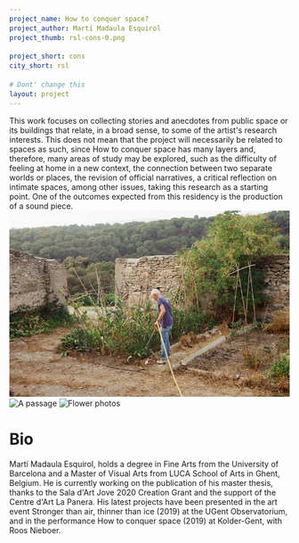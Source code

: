 ```yaml
---
project_name: How to conquer space?
project_author: Martí Madaula Esquirol
project_thumb: rsl-cons-0.png

project_short: cons
city_short: rsl

# Dont' change this
layout: project
---
```


This work focuses on collecting stories and anecdotes from public space or its buildings that relate, in a broad sense, to some of the artist's
research interests. This does not mean that the project will necessarily be related to spaces as such, since How to conquer space has many layers and, therefore, many areas of study may be explored, such as the difficulty of feeling at home in a new context, the connection between
two separate worlds or places, the revision of official narratives, a
critical reflection on intimate spaces, among other issues, taking this
research as a starting point. One of the outcomes expected from this
residency is the production of a sound piece.
![A garden](/assets/images/rsl-cons-1.png)
![A passage](/assets/images/rsl-cons-2.png)
![Flower photos](/assets/images/rsl-cons-4.png)
# Bio
Martí Madaula Esquirol, holds a degree in Fine Arts from the University
of Barcelona and a Master of Visual Arts from LUCA School of Arts in
Ghent, Belgium. He is currently working on the publication of his master
thesis, thanks to the Sala d\'Art Jove 2020 Creation Grant and the
support of the Centre d\'Art La Panera. His latest projects have been
presented in the art event Stronger than air, thinner than ice (2019) at
the UGent Observatorium, and in the performance How to conquer space
(2019) at Kolder-Gent, with Roos Nieboer.
